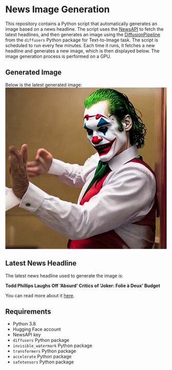 # News Image Generation
This repository contains a Python script that automatically generates an image based on a news headline. The script uses the [NewsAPI](https://newsapi.org/) to fetch the latest headlines, and then generates an image using the [DiffusionPipeline](https://github.com/huggingface/diffusers) from the `diffusers` Python package for Text-to-Image task.
The script is scheduled to run every few minutes. Each time it runs, it fetches a new headline and generates a new image, which is then displayed below. The image generation process is performed on a GPU.

## Generated Image
Below is the latest generated image:
![Generated Image](image.png)

## Latest News Headline
The latest news headline used to generate the image is:

**Todd Phillips Laughs Off ‘Absurd’ Critics of ‘Joker: Folie à Deux’ Budget**

You can read more about it [here](https://news.google.com/rss/articles/CBMiswFBVV95cUxObXROc1hZWkFIV094OHhXWDAza1VhMzJZdW5kNk5qc3BTcDdzRXVMVXRmb09LbGE4a1dLZXJhOVFGSDNEdFd4aTZHTENzanFHVy10eEV6aHVNTjdmU3B1bEtFZnczWnBQemJyOXNsOXNubjQ3UTlYNG5iZmFiaDlNRXQ1VnZSUnJhZ3ZVNkNPdWk1cGVpaTRjUWFYVXVqcXZCV0FRTnVna213cUZlVllZalJMTQ?oc=5).

## Requirements
- Python 3.8
- Hugging Face account
- NewsAPI key
- `diffusers` Python package
- `invisible_watermark` Python package
- `transformers` Python package
- `accelerate` Python package
- `safetensors` Python package
